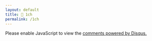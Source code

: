 ```yaml
---
layout: default
title: 💬 1ch
permalink: /1ch
---
```


<div id="disqus_thread"></div>
<script>
    var disqus_config = function () {
    this.page.url = "https://www.yude.jp/1ch";  // Replace PAGE_URL with your page's canonical URL variable
    this.page.identifier = "1ch"; // Replace PAGE_IDENTIFIER with your page's unique identifier variable
    };

    (function() { // DON'T EDIT BELOW THIS LINE
    var d = document, s = d.createElement('script');
    s.src = 'https://yudejp.disqus.com/embed.js';
    s.setAttribute('data-timestamp', +new Date());
    (d.head || d.body).appendChild(s);
    })();
</script>
<noscript>Please enable JavaScript to view the <a href="https://disqus.com/?ref_noscript">comments powered by Disqus.</a></noscript>